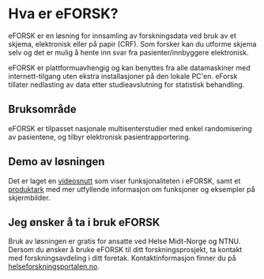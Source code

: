 # Hva er eFORSK?

eFORSK er en løsning for innsamling av forskningsdata ved bruk av et skjema, elektronisk eller på papir (CRF). Som forsker kan du utforme skjema selv og det er mulig å hente inn svar fra pasienter/innbyggere elektronisk.

eFORSK er plattformuavhengig og kan benyttes fra alle datamaskiner med internett-tilgang uten ekstra installasjoner på den lokale PC'en. eForsk tillater nedlasting av data etter studieavslutning for statistisk behandling.

## Bruksområde
eFORSK er tilpasset nasjonale multisenterstudier med enkel randomisering av pasientene, og tilbyr elektronisk pasientrapportering.

## Demo av løsningen
Det er laget en <a href="https://www.youtube.com/watch?v=gLJuXp_MljA" target="_blank">videosnutt</a> som viser funksjonaliteten i eFORSK, 
samt et <a href="https://github.com/HemitSystemutvikling/eFORSK/raw/master/eFORSK_produktark.pdf" target="_blank">produktark</a> med mer utfyllende informasjon om funksjoner og eksempler på skjermbilder.

## Jeg ønsker å ta i bruk eFORSK
Bruk av løsningen er gratis for ansatte ved Helse Midt-Norge og NTNU. Dersom du ønsker å bruke eFORSK til ditt forskningsprosjekt, ta kontakt med forskningsavdeling i ditt foretak. Kontaktinformasjon finner du på <a href="https://www.helseforskningsportalen.no/#" target="_blanck">helseforskningsportalen.no</a>.
